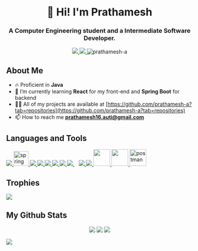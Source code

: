 <!-- Hello! Thanks for visiting my profile-->

<!-- Intro -->
<h1 align="center">👋 Hi! I'm Prathamesh</h1>
<h3 align="center">A Computer Engineering student and a Intermediate Software Developer.</h3>

<p align="center">

<a href="https://www.linkedin.com/in/prathamesh-auti-a02280221/" >
    <img src="https://img.shields.io/badge/-prathamesh-blue?style=flat&logo=Linkedin&logoColor=white"/>
</a>

<a href="https://leetcode.com/inix-a/" >
    <img src="https://img.shields.io/badge/-prathamesh-d16c06?style=flat&logo=LeetCode&logoColor=white"/>
</a>
<img src="https://komarev.com/ghpvc/?username=prathamesh-a&label=Profile%20views&color=0e75b6&style=flat" alt="prathamesh-a" />

</p>

<!-- My Profiles -->
## About Me




<!-- Some Information -->
- 🔥 Proficient in **Java**
- 🌱 I’m currently learning **React** for my front-end and **Spring Boot** for backend
- 👨‍💻 All of my projects are available at [https://github.com/prathamesh-a?tab=repositories](https://github.com/prathamesh-a?tab=repositories)
- 📫 How to reach me **prathamesh16.auti@gmail.com**

<!-- Tools that I use -->
## Languages and Tools

<p align="left"> 
    <a href="https://www.java.com" target="_blank"> <img src="https://img.icons8.com/color/48/000000/java-coffee-cup-logo.png"/> </a>
    <a href="https://spring.io/" target="_blank"> <img src="https://www.vectorlogo.zone/logos/springio/springio-icon.svg" alt="spring" width="40" height="40"/> </a> 
    <a href="https://developer.android.com" target="_blank"> <img src="https://img.icons8.com/color/48/000000/android-os.png"/> </a>
    <a href="https://developer.mozilla.org/en-US/docs/Web/JavaScript" target="_blank"> <img src="https://img.icons8.com/color/48/000000/javascript.png"/> </a> 
    <a href="https://reactjs.org/" target="_blank"> <img src="https://img.icons8.com/color/48/000000/react-native.png"/> </a>
    <a href="https://tailwindcss.com/" target="_blank"> <img src="https://img.icons8.com/color/48/tailwind_css.png"/> </a>
    <a href="https://www.w3.org/html/" target="_blank"> <img src="https://img.icons8.com/color/48/000000/html-5.png"/> </a> 
    <a href="https://www.w3schools.com/css/" target="_blank"> <img src="https://img.icons8.com/color/48/000000/css3.png"/> </a>
    <a style="padding-left:12px;" href="https://nodejs.org" target="_blank"> <img src="https://img.icons8.com/color/48/000000/nodejs.png"/> </a> 
    <a href="https://firebase.google.com/" target="_blank"> <img src="https://img.icons8.com/color/48/000000/firebase.png"/> </a>
    <a href="https://kotlinlang.org/" target="_blank"> <img src="https://img.icons8.com/color/344/kotlin.png" width="45" height="45"/> </a> 
    <a href="https://postman.com" target="_blank"> <img src="https://www.vectorlogo.zone/logos/getpostman/getpostman-icon.svg" width="45" height="45"/> </a>  
    <a href="https://www.spigotmc.org/" target="_blank"> <img src="https://i.imgur.com/ztkydWV.png" alt="postman" width="45" height="45"/> </a>  
</p>

## Trophies
<!-- My Trophies ;) -->
<img alig src="https://github-profile-trophy.vercel.app/?username=prathamesh-a&theme=onedark&no-bg=true&no-frame=true&title=Commits,Repositories,PullRequest" />

<!-- Stats for my GitHub Profile -->
## My Github Stats
<p align="center">
    <a>
        <img src="https://github-readme-streak-stats.herokuapp.com/?user=prathamesh-a&theme=black-ice&hide_border=true&stroke=0000&background=0D1117"/>
        <img src="https://github-readme-stats.vercel.app/api?username=prathamesh-a&show_icons=true&locale=en&theme=react&hide_border=true&bg_color=0D1117"/>
        <img src="https://github-readme-stats.vercel.app/api/top-langs/?username=prathamesh-a&layout=compact&theme=react&hide_border=true&bg_color=0D1117&langs_count=8&count_private=true"/>
    </a>
</p>

<a><img src="https://activity-graph.herokuapp.com/graph?username=prathamesh-a&bg_color=0D1117&color=5BCDEC&line=5BCDEC&point=FFFFFF&hide_border=true"/></a>

<!-- That's it! -->
